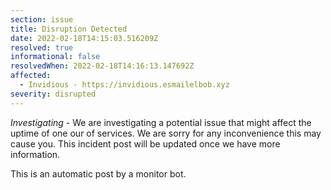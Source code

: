 ```yaml
---
section: issue
title: Disruption Detected
date: 2022-02-18T14:15:03.516209Z
resolved: true
informational: false
resolvedWhen: 2022-02-18T14:16:13.147692Z
affected:
  - Invidious - https://invidious.esmailelbob.xyz
severity: disrupted
---
```

*Investigating* - We are investigating a potential issue that might affect the uptime of one our of services. We are sorry for any inconvenience this may cause you. This incident post will be updated once we have more information.

This is an automatic post by a monitor bot.
        